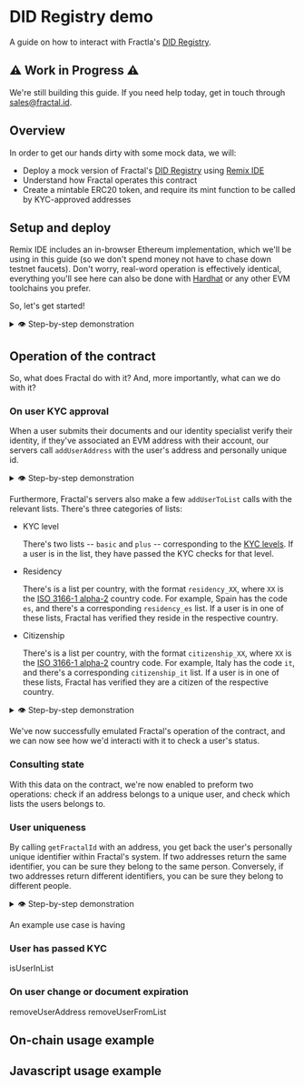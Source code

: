 # DID Registry demo

A guide on how to interact with Fractla's [DID Registry](https://github.com/trustfractal/web3-identity#option-2-did-registry-lookup).

## ⚠️ Work in Progress ⚠️

We're still building this guide. If you need help today, get in touch through <sales@fractal.id>.

## Overview

In order to get our hands dirty with some mock data, we will:

- Deploy a mock version of Fractal's [DID Registry](https://github.com/trustfractal/web3-identity/blob/main/FractalRegistry.sol) using [Remix IDE](https://remix.ethereum.org/)
- Understand how Fractal operates this contract
- Create a mintable ERC20 token, and require its mint function to be called by KYC-approved addresses

## Setup and deploy

Remix IDE includes an in-browser Ethereum implementation, which we'll be using in this guide (so we don't spend money not have to chase down testnet faucets). Don't worry, real-word operation is effectively identical, everything you'll see here can also be done with [Hardhat](https://hardhat.org/) or any other EVM toolchains you prefer.

So, let's get started!

<details>
  <summary>👁 Step-by-step demonstration</summary>

- Go to [Remix IDE](https://remix.ethereum.org/)
- Clone this git repo as a workspace
- Compile and deploy the contract
  - On the file explorer on the left
    - Click "contracts"
    - Click "1_FractalRegistry.sol"
  - Go to the "Solidity compiler" tab
    - Click "Compile 1_FractalRegistry.sol".
  - Go to the "Deploy & run transactions"
    - Copy your address
    - Paste it on the box to the right of the Deploy button
    - Click Deploy

That's it! 🎉 We now have a working FractalRegistry deployment to play around with!

</details>

## Operation of the contract

So, what does Fractal do with it? And, more importantly, what can we do with it?

### On user KYC approval

When a user submits their documents and our identity specialist verify their identity, if they've associated an EVM address with their account, our servers call `addUserAddress` with the user's address and personally unique id.

<details>
  <summary>👁 Step-by-step demonstration</summary>

Let's use ourselves as an example.

- Go to the "Deploy & run transactions"
  - Click the arrow on the left of "FRACTALREGISTRY", below "Deployed Contracts"
  - Click the arrow on the right of "addUserAddre..."
    - On the `addr` field, paste your own address
    - On the `fractalId` field, let's paste:
      ```
      0x0000000000000000000000000000000000000000000000000000000000000001
      ```
      Normally, when Fractal's server call this method, this value is a personally unique identifier.
  - Click "transact"
  </details>

Furthermore, Fractal's servers also make a few `addUserToList` calls with the relevant lists. There's three categories of lists:

- KYC level

  There's two lists -- `basic` and `plus` -- corresponding to the [KYC levels](https://docs.developer.fractal.id/kyc-levels). If a user is in the list, they have passed the KYC checks for that level.

- Residency

  There's is a list per country, with the format `residency_XX`, where `XX` is the [ISO 3166-1 alpha-2](https://en.wikipedia.org/wiki/ISO_3166-1_alpha-2) country code. For example, Spain has the code `es`, and there's a corresponding `residency_es` list. If a user is in one of these lists, Fractal has verified they reside in the respective country.

- Citizenship

  There's is a list per country, with the format `citizenship_XX`, where `XX` is the [ISO 3166-1 alpha-2](https://en.wikipedia.org/wiki/ISO_3166-1_alpha-2) country code. For example, Italy has the code `it`, and there's a corresponding `citizenship_it` list. If a user is in one of these lists, Fractal has verified they are a citizen of the respective country.

<details>
  <summary>👁 Step-by-step demonstration</summary>

Let's use ourselves as an example. Let's pretend we're a Portuguese citizen (`pt`) that lives in Finland (`fi`) that has passed KYC level `plus`.

- Go to the "Deploy & run transactions"

  - Click the arrow on the left of "FRACTALREGISTRY", below "Deployed Contracts"
  - Click the arrow on the right of "addUserToList"
    - On the `userId` field, paste the fractalId we've used before:
      ```
      0x0000000000000000000000000000000000000000000000000000000000000001
      ```
    - On the `listId` field, put in `plus`
  - Click "transact"

    You should see an entry on the console (bottom portion of the window) with a big green checkmark. This indicates success! 🎉

  - Let's do another "addUserToList" call for our citizenship
    - On the `listId` field, put in `citizenship_pt`
  - Let's do another "addUserToList" call for our residency
    - On the `listId` field, put in `residency_fi`
  - Click "transact"

        You should see another success checkmark on the console

    </details>

We've now successfully emulated Fractal's operation of the contract, and we can now see how we'd interacti with it to check a user's status.

### Consulting state

With this data on the contract, we're now enabled to preform two operations: check if an address belongs to a unique user, and check which lists the users belongs to.

### User uniqueness

By calling `getFractalId` with an address, you get back the user's personally unique identifier within Fractal's system. If two addresses return the same identifier, you can be sure they belong to the same person. Conversely, if two addresses return different identifiers, you can be sure they belong to different people.

<details>
  <summary>👁 Step-by-step demonstration</summary>

Let's use ourselves as an example.

- Go to the "Deploy & run transactions"
  - Click the arrow on the left of "FRACTALREGISTRY", below "Deployed Contracts"
  - Click the arrow on the right of "getFractalId"
    - On the `addr` field, paste your own address
  - Click "call"
  - Below the "call" button, you should now see:
    ```
    0: bytes32: 0x0000000000000000000000000000000000000000000000000000000000000001
    ```

This is us getting beck the same identified we're inputed before in this guide.

</details>

An example use case is having

### User has passed KYC

isUserInList

### On user change or document expiration

removeUserAddress
removeUserFromList

## On-chain usage example

## Javascript usage example
